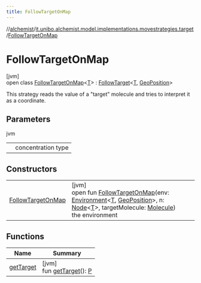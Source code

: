 ```yaml
---
title: FollowTargetOnMap
---
```

//[alchemist](../../../index.html)/[it.unibo.alchemist.model.implementations.movestrategies.target](../index.html)/[FollowTargetOnMap](index.html)



# FollowTargetOnMap



[jvm]\
open class [FollowTargetOnMap](index.html)<[T](index.html)> : [FollowTarget](../-follow-target/index.html)<[T](../../it.unibo.alchemist.model.implementations.movestrategies.speed/-trace-dependant-speed/index.html), [GeoPosition](../../it.unibo.alchemist.model.interfaces/-geo-position/index.html)> 

This strategy reads the value of a "target" molecule and tries to interpret it as a coordinate.



## Parameters


jvm

| | |
|---|---|
| <T> | concentration type |



## Constructors


| | |
|---|---|
| [FollowTargetOnMap](-follow-target-on-map.html) | [jvm]<br>open fun [FollowTargetOnMap](-follow-target-on-map.html)(env: [Environment](../../it.unibo.alchemist.model.interfaces/-environment/index.html)<[T](../../it.unibo.alchemist.model.implementations.movestrategies.speed/-trace-dependant-speed/index.html), [GeoPosition](../../it.unibo.alchemist.model.interfaces/-geo-position/index.html)>, n: [Node](../../it.unibo.alchemist.model.interfaces/-node/index.html)<[T](../../it.unibo.alchemist.model.implementations.movestrategies.speed/-trace-dependant-speed/index.html)>, targetMolecule: [Molecule](../../it.unibo.alchemist.model.interfaces/-molecule/index.html))<br>the environment |


## Functions


| Name | Summary |
|---|---|
| [getTarget](../-follow-target/get-target.html) | [jvm]<br>fun [getTarget](../-follow-target/get-target.html)(): [P](../../it.unibo.alchemist.model.interfaces/-timed-route/index.html) |

